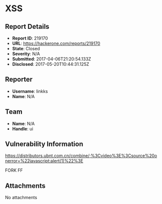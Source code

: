 # XSS

## Report Details
- **Report ID**: 219170
- **URL**: https://hackerone.com/reports/219170
- **State**: Closed
- **Severity**: N/A
- **Submitted**: 2017-04-06T21:20:54.133Z
- **Disclosed**: 2017-05-20T10:44:31.125Z

## Reporter
- **Username**: linkks
- **Name**: N/A

## Team
- **Name**: N/A
- **Handle**: ui

## Vulnerability Information
https://distributors.ubnt.com.cn/combine/;%3Cvideo%3E%3Csource%20onerror=%22javascript:alert(1)%22%3E

FORK FF 

## Attachments
No attachments
